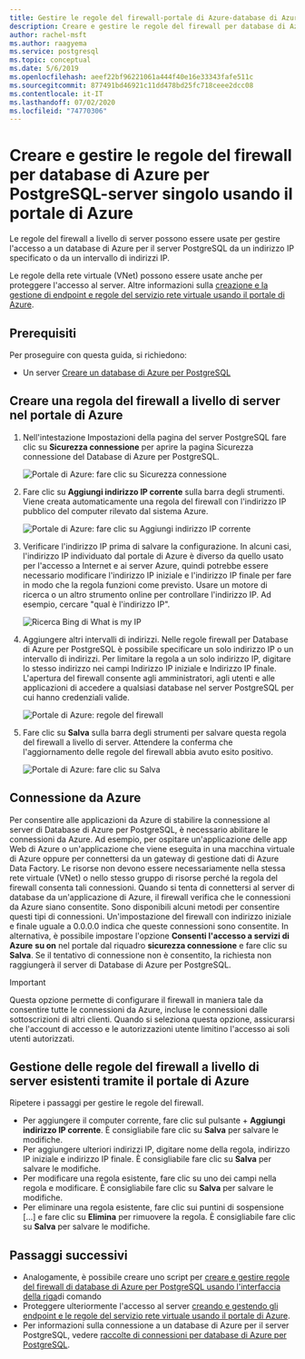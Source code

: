 ```yaml
---
title: Gestire le regole del firewall-portale di Azure-database di Azure per PostgreSQL-server singolo
description: Creare e gestire le regole del firewall per database di Azure per PostgreSQL-server singolo usando il portale di Azure
author: rachel-msft
ms.author: raagyema
ms.service: postgresql
ms.topic: conceptual
ms.date: 5/6/2019
ms.openlocfilehash: aeef22bf96221061a444f40e16e33343fafe511c
ms.sourcegitcommit: 877491bd46921c11dd478bd25fc718ceee2dcc08
ms.contentlocale: it-IT
ms.lasthandoff: 07/02/2020
ms.locfileid: "74770306"
---
```

# <a name="create-and-manage-firewall-rules-for-azure-database-for-postgresql---single-server-using-the-azure-portal"></a>Creare e gestire le regole del firewall per database di Azure per PostgreSQL-server singolo usando il portale di Azure
Le regole del firewall a livello di server possono essere usate per gestire l'accesso a un database di Azure per il server PostgreSQL da un indirizzo IP specificato o da un intervallo di indirizzi IP.

Le regole della rete virtuale (VNet) possono essere usate anche per proteggere l'accesso al server. Altre informazioni sulla [creazione e la gestione di endpoint e regole del servizio rete virtuale usando il portale di Azure](howto-manage-vnet-using-portal.md).

## <a name="prerequisites"></a>Prerequisiti
Per proseguire con questa guida, si richiedono:
- Un server [Creare un database di Azure per PostgreSQL](quickstart-create-server-database-portal.md)

## <a name="create-a-server-level-firewall-rule-in-the-azure-portal"></a>Creare una regola del firewall a livello di server nel portale di Azure
1. Nell'intestazione Impostazioni della pagina del server PostgreSQL fare clic su **Sicurezza connessione** per aprire la pagina Sicurezza connessione del Database di Azure per PostgreSQL.

   ![Portale di Azure: fare clic su Sicurezza connessione](./media/howto-manage-firewall-using-portal/1-connection-security.png)

2. Fare clic su **Aggiungi indirizzo IP corrente** sulla barra degli strumenti. Viene creata automaticamente una regola del firewall con l'indirizzo IP pubblico del computer rilevato dal sistema Azure.

   ![Portale di Azure: fare clic su Aggiungi indirizzo IP corrente](./media/howto-manage-firewall-using-portal/2-add-my-ip.png)

3. Verificare l'indirizzo IP prima di salvare la configurazione. In alcuni casi, l'indirizzo IP individuato dal portale di Azure è diverso da quello usato per l'accesso a Internet e ai server Azure, quindi potrebbe essere necessario modificare l'indirizzo IP iniziale e l'indirizzo IP finale per fare in modo che la regola funzioni come previsto.
   Usare un motore di ricerca o un altro strumento online per controllare l'indirizzo IP. Ad esempio, cercare "qual è l'indirizzo IP".

   ![Ricerca Bing di What is my IP](./media/howto-manage-firewall-using-portal/3-what-is-my-ip.png)

4. Aggiungere altri intervalli di indirizzi. Nelle regole firewall per Database di Azure per PostgreSQL è possibile specificare un solo indirizzo IP o un intervallo di indirizzi. Per limitare la regola a un solo indirizzo IP, digitare lo stesso indirizzo nei campi Indirizzo IP iniziale e Indirizzo IP finale. L'apertura del firewall consente agli amministratori, agli utenti e alle applicazioni di accedere a qualsiasi database nel server PostgreSQL per cui hanno credenziali valide.

   ![Portale di Azure: regole del firewall](./media/howto-manage-firewall-using-portal/4-specify-addresses.png)

5. Fare clic su **Salva** sulla barra degli strumenti per salvare questa regola del firewall a livello di server. Attendere la conferma che l'aggiornamento delle regole del firewall abbia avuto esito positivo.

   ![Portale di Azure: fare clic su Salva](./media/howto-manage-firewall-using-portal/5-save-firewall-rule.png)

## <a name="connecting-from-azure"></a>Connessione da Azure
Per consentire alle applicazioni da Azure di stabilire la connessione al server di Database di Azure per PostgreSQL, è necessario abilitare le connessioni da Azure. Ad esempio, per ospitare un'applicazione delle app Web di Azure o un'applicazione che viene eseguita in una macchina virtuale di Azure oppure per connettersi da un gateway di gestione dati di Azure Data Factory. Le risorse non devono essere necessariamente nella stessa rete virtuale (VNet) o nello stesso gruppo di risorse perché la regola del firewall consenta tali connessioni. Quando si tenta di connettersi al server di database da un'applicazione di Azure, il firewall verifica che le connessioni da Azure siano consentite. Sono disponibili alcuni metodi per consentire questi tipi di connessioni. Un'impostazione del firewall con indirizzo iniziale e finale uguale a 0.0.0.0 indica che queste connessioni sono consentite. In alternativa, è possibile impostare l'opzione **Consenti l'accesso a servizi di Azure** **su on** nel portale dal riquadro **sicurezza connessione** e fare clic su **Salva**. Se il tentativo di connessione non è consentito, la richiesta non raggiungerà il server di Database di Azure per PostgreSQL.

> [!IMPORTANT]
> Questa opzione permette di configurare il firewall in maniera tale da consentire tutte le connessioni da Azure, incluse le connessioni dalle sottoscrizioni di altri clienti. Quando si seleziona questa opzione, assicurarsi che l'account di accesso e le autorizzazioni utente limitino l'accesso ai soli utenti autorizzati.
> 

## <a name="manage-existing-server-level-firewall-rules-through-the-azure-portal"></a>Gestione delle regole del firewall a livello di server esistenti tramite il portale di Azure
Ripetere i passaggi per gestire le regole del firewall.
* Per aggiungere il computer corrente, fare clic sul pulsante + **Aggiungi indirizzo IP corrente**. È consigliabile fare clic su **Salva** per salvare le modifiche.
* Per aggiungere ulteriori indirizzi IP, digitare nome della regola, indirizzo IP iniziale e indirizzo IP finale. È consigliabile fare clic su **Salva** per salvare le modifiche.
* Per modificare una regola esistente, fare clic su uno dei campi nella regola e modificare. È consigliabile fare clic su **Salva** per salvare le modifiche.
* Per eliminare una regola esistente, fare clic sui puntini di sospensione […] e fare clic su **Elimina** per rimuovere la regola. È consigliabile fare clic su **Salva** per salvare le modifiche.

## <a name="next-steps"></a>Passaggi successivi
- Analogamente, è possibile creare uno script per [creare e gestire regole del firewall di database di Azure per PostgreSQL usando l'interfaccia della riga](howto-manage-firewall-using-cli.md)di comando
- Proteggere ulteriormente l'accesso al server [creando e gestendo gli endpoint e le regole del servizio rete virtuale usando il portale di Azure](howto-manage-vnet-using-portal.md).
- Per informazioni sulla connessione a un database di Azure per il server PostgreSQL, vedere [raccolte di connessioni per database di Azure per PostgreSQL](concepts-connection-libraries.md).

